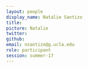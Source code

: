```yaml
---
layout: people
display_name: Natalie Santizo
title:
picture: Natalie
twitter:
github:
email: nsantizo@g.ucla.edu
role: participant
session: summer-17
---
```

